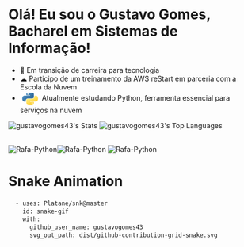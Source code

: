 # Olá! Eu sou o Gustavo Gomes, Bacharel em Sistemas de Informação!

- 🚀 Em transição de carreira para tecnologia
- ☁ Participo de um treinamento da AWS reStart em parceria com a Escola da Nuvem
- <img align="center" alt="Rafa-Python" height="30" width="40" src="https://raw.githubusercontent.com/devicons/devicon/master/icons/python/python-original.svg">
  Atualmente estudando Python, ferramenta essencial para serviços na nuvem
  

</div>

![gustavogomes43's Stats](https://github-readme-stats.vercel.app/api?username=gustavogomes43&theme=merko&show_icons=true&hide_border=false&count_private=true)   ![gustavogomes43's Top Languages](https://github-readme-stats.vercel.app/api/top-langs/?username=gustavogomes43&theme=merko&show_icons=true&hide_border=false&layout=compact)
</div>
 
##

</div>

<img align="center" alt="Rafa-Python" height="30" width="40" src="https://cdn.jsdelivr.net/gh/devicons/devicon@latest/icons/amazonwebservices/amazonwebservices-original-wordmark.svg" /><img align="center" alt="Rafa-Python" height="60" width="60" 
src="https://cdn.jsdelivr.net/gh/devicons/devicon@latest/icons/oracle/oracle-original.svg" />  <img align="center" alt="Rafa-Python" height="30" width="40" src="https://cdn.jsdelivr.net/gh/devicons/devicon@latest/icons/python/python-original.svg" />

</div>


# Snake Animation
      - uses: Platane/snk@master
        id: snake-gif
        with:
          github_user_name: gustavogomes43
          svg_out_path: dist/github-contribution-grid-snake.svg



